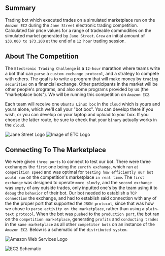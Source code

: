 ## Summary
Trading bot which executed trades on a simulated marketplace run on the `Amazon EC2` during the `Jane Street` electronic trading competition. Calculated fair price values for a range of tradeable commodities on the simulated market generated by `Jane Street`. `Grew` an initial amount of `$30,000 to $73,200` at the end of a `12 hour` trading session.

## About The Competition
The `Electronic Trading Challenge` is a `12-hour` marathon where teams write a bot that can `parse` a `custom exchange protocol`, and a strategy to compete with others. The goal is to write a program that will make money by `trading securities` on a financial exchange. Other participants in the market will be other people's programs, and also some programs provided by us (the "marketplace bots"). We will be running this competition on `Amazon EC2`.

Each team will receive one `Ubuntu Linux box` in the `cloud` which is yours and yours alone, which we'll call your "bot box". You can develop there if you wish, or you can develop on your laptop and upload to your box. If you choose the latter route, be sure to check that your `binary` actually works in the `cloud`.

![Jane Street Logo](https://i.imgur.com/Thqrmo5.jpg?raw=true) ![Image of ETC Logo](https://i.imgur.com/wcc6BgL.png?raw=true)


## Connecting To The Marketplace
We were given `three ports` to connect to test our bot. There were three exchanges the `first` one being the `zeroth exchange`, which ran at `competition speed` and was optimal for `testing how efficiently our bot would run` on the competition's marketplace `in real time`. The `first exchange` was designed to operate `more slowly`, and the `second exchange` was `empty` of any outside trades, only inputted one's by the team using it to `debug` the `behavior` of their bot. Our bot needed to establish a `TCP connection` the exchange, and had to establish said connection with any of the the proper port that supported the `JSON protocol`, since that was how we chose to `parse activity on the marketplace`, rather than using a `plain-text protocol`. When the bot was `pushed` to the `production port`, the bot ran on the `competition marketplace`, generating `profits` and `conducting trades` in the `same marketplace` as all other `competitor bots` on an instance of the `Amazon EC2`. Below is a schematic of the `distributed system`.

![Amazon Web Services Logo](https://i.imgur.com/LXZKCvZ.png?raw=true)

![EC2 Schematic](https://i.imgur.com/5ZfQnZG.png?raw=true)




